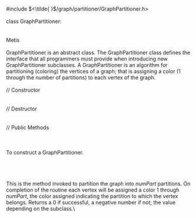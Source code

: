 \
\#include $<\tilde{ }$/graph/partitioner/GraphPartitioner.h$>$\
\
class GraphPartitioner:\
\
\
Metis\
\
GraphPartitioner is an abstract class. The GraphPartitioner class
defines the interface that all programmers must provide when introducing
new GraphPartitioner subclasses. A GraphPartitioner is an algorithm for
partitioning (coloring) the vertices of a graph; that is assigning a
color (1 through the number of partitions) to each vertex of the graph.\
\
// Constructor\
\
\
// Destructor\
\
\
// Public Methods\
\
\
\
To construct a GraphPartitioner.\
\
\
\
\
This is the method invoked to partition the graph into *numPart*
partitions. On completion of the routine each vertex will be assigned a
color $1$ through *numPart*, the color assigned indicating the partition
to which the vertex belongs. Returns a $0$ if successful, a negative
number if not; the value depending on the subclass.\

